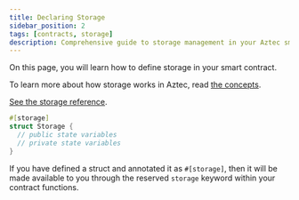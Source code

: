 ```yaml
---
title: Declaring Storage
sidebar_position: 2
tags: [contracts, storage]
description: Comprehensive guide to storage management in your Aztec smart contracts.
---
```


On this page, you will learn how to define storage in your smart contract.

To learn more about how storage works in Aztec, read [the concepts](./storage_slots.md).

[See the storage reference](../../../../reference/smart_contract_reference/storage/index.md).

```rust
#[storage]
struct Storage {
  // public state variables
  // private state variables
}
```

If you have defined a struct and annotated it as `#[storage]`, then it will be made available to you through the reserved `storage` keyword within your contract functions.
